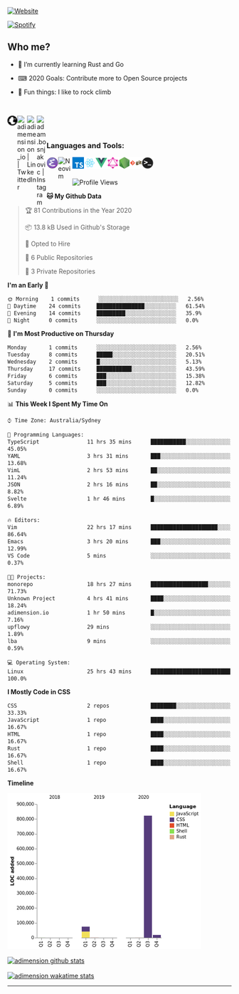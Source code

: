 [![Website](https://img.shields.io/website?label=adimension.io&style=for-the-badge&url=https%3A%2F%2Fadimension.io)](https://adimension.io)

[![Spotify](https://novatorem-mu-nine.vercel.app/api/spotify)](https://open.spotify.com/user/1236398322?si=dEmLKx6LQ-idmdVJGJCHRw)

## Who me?

- 🌱 I’m currently learning Rust and Go
- ⌨ 2020 Goals: Contribute more to Open Source projects
- 🧗 Fun things: I like to rock climb

   <br />

[<img align="left" alt="adimension.io" width="22px" src="https://raw.githubusercontent.com/iconic/open-iconic/master/svg/globe.svg" />][website]
[<img align="left" alt="adimension_io | Twitter" width="22px" src="https://cdn.jsdelivr.net/npm/simple-icons@v3/icons/twitter.svg" />][twitter]
[<img align="left" alt="adimension | LinkedIn" width="22px" src="https://cdn.jsdelivr.net/npm/simple-icons@v3/icons/linkedin.svg" />][linkedin]
[<img align="left" alt="adam.bosnjakovic | Instagram" width="22px" src="https://cdn.jsdelivr.net/npm/simple-icons@v3/icons/instagram.svg" />][instagram]

<br /><br />

### Languages and Tools:

[<img align="left" alt="Emacs" width="26px" src="https://raw.githubusercontent.com/github/explore/80688e429a7d4ef2fca1e82350fe8e3517d3494d/topics/emacs/emacs.png" />][emacs]
[<img align="left" alt="Neovim" width="32px" src="https://raw.githubusercontent.com/neovim/neovim.github.io/master/logos/neovim-logo-300x87.png" />][nvim]
[<img align="left" alt="Typescript" width="26px" src="https://raw.githubusercontent.com/github/explore/80688e429a7d4ef2fca1e82350fe8e3517d3494d/topics/typescript/typescript.png" />][ts]
[<img align="left" alt="React" width="26px" src="https://raw.githubusercontent.com/github/explore/80688e429a7d4ef2fca1e82350fe8e3517d3494d/topics/react/react.png" />][react]
[<img align="left" alt="Vue" width="26px" src="https://raw.githubusercontent.com/github/explore/80688e429a7d4ef2fca1e82350fe8e3517d3494d/topics/vue/vue.png" />][vue]
[<img align="left" alt="GraphQL" width="26px" src="https://raw.githubusercontent.com/github/explore/80688e429a7d4ef2fca1e82350fe8e3517d3494d/topics/graphql/graphql.png" />][gql]
[<img align="left" alt="Node.js" width="26px" src="https://raw.githubusercontent.com/github/explore/80688e429a7d4ef2fca1e82350fe8e3517d3494d/topics/nodejs/nodejs.png" />][node]
[<img align="left" alt="Git" width="26px" src="https://raw.githubusercontent.com/github/explore/80688e429a7d4ef2fca1e82350fe8e3517d3494d/topics/git/git.png" />][git]
[<img align="left" alt="Terminal" width="26px" src="https://raw.githubusercontent.com/github/explore/80688e429a7d4ef2fca1e82350fe8e3517d3494d/topics/terminal/terminal.png" />][fish]

<br /><br />

<!--START_SECTION:waka-->
![Profile Views](http://img.shields.io/badge/Profile%20Views-0-blue)

**🐱 My Github Data** 

> 🏆 81 Contributions in the Year 2020
 > 
> 📦 13.8 kB Used in Github's Storage 
 > 
> 💼 Opted to Hire
 > 
> 📜 6 Public Repositories
 > 
> 🔑 3 Private Repositories 

**I'm an Early 🐤** 

```text
🌞 Morning    1 commits      ░░░░░░░░░░░░░░░░░░░░░░░░░   2.56% 
🌆 Daytime    24 commits     ███████████████░░░░░░░░░░   61.54% 
🌃 Evening    14 commits     █████████░░░░░░░░░░░░░░░░   35.9% 
🌙 Night      0 commits      ░░░░░░░░░░░░░░░░░░░░░░░░░   0.0%

```
📅 **I'm Most Productive on Thursday** 

```text
Monday       1 commits      ░░░░░░░░░░░░░░░░░░░░░░░░░   2.56% 
Tuesday      8 commits      █████░░░░░░░░░░░░░░░░░░░░   20.51% 
Wednesday    2 commits      █░░░░░░░░░░░░░░░░░░░░░░░░   5.13% 
Thursday     17 commits     ███████████░░░░░░░░░░░░░░   43.59% 
Friday       6 commits      ███░░░░░░░░░░░░░░░░░░░░░░   15.38% 
Saturday     5 commits      ███░░░░░░░░░░░░░░░░░░░░░░   12.82% 
Sunday       0 commits      ░░░░░░░░░░░░░░░░░░░░░░░░░   0.0%

```


📊 **This Week I Spent My Time On** 

```text
⌚︎ Time Zone: Australia/Sydney

💬 Programming Languages: 
TypeScript               11 hrs 35 mins      ███████████░░░░░░░░░░░░░░   45.05% 
YAML                     3 hrs 31 mins       ███░░░░░░░░░░░░░░░░░░░░░░   13.68% 
VimL                     2 hrs 53 mins       ██░░░░░░░░░░░░░░░░░░░░░░░   11.24% 
JSON                     2 hrs 16 mins       ██░░░░░░░░░░░░░░░░░░░░░░░   8.82% 
Svelte                   1 hr 46 mins        █░░░░░░░░░░░░░░░░░░░░░░░░   6.89%

🔥 Editors: 
Vim                      22 hrs 17 mins      █████████████████████░░░░   86.64% 
Emacs                    3 hrs 20 mins       ███░░░░░░░░░░░░░░░░░░░░░░   12.99% 
VS Code                  5 mins              ░░░░░░░░░░░░░░░░░░░░░░░░░   0.37%

🐱‍💻 Projects: 
monorepo                 18 hrs 27 mins      ██████████████████░░░░░░░   71.73% 
Unknown Project          4 hrs 41 mins       ████░░░░░░░░░░░░░░░░░░░░░   18.24% 
adimension.io            1 hr 50 mins        █░░░░░░░░░░░░░░░░░░░░░░░░   7.16% 
upflowy                  29 mins             ░░░░░░░░░░░░░░░░░░░░░░░░░   1.89% 
lba                      9 mins              ░░░░░░░░░░░░░░░░░░░░░░░░░   0.59%

💻 Operating System: 
Linux                    25 hrs 43 mins      █████████████████████████   100.0%

```

**I Mostly Code in CSS** 

```text
CSS                      2 repos             ████████░░░░░░░░░░░░░░░░░   33.33% 
JavaScript               1 repo              ████░░░░░░░░░░░░░░░░░░░░░   16.67% 
HTML                     1 repo              ████░░░░░░░░░░░░░░░░░░░░░   16.67% 
Rust                     1 repo              ████░░░░░░░░░░░░░░░░░░░░░   16.67% 
Shell                    1 repo              ████░░░░░░░░░░░░░░░░░░░░░   16.67%

```


**Timeline**

![Chart not found](https://github.com/abosnjakovic/abosnjakovic/blob/master/charts/bar_graph.png) 


<!--END_SECTION:waka-->

[![adimension github stats](https://github-readme-stats.abosnjakovic.vercel.app/api?username=abosnjakovic)](https://github.com/abosnjakovic/github-readme-stats)<br />
<br />
[![adimension wakatime stats](https://github-readme-stats.abosnjakovic.vercel.app/api/wakatime?username=adimension)](https://github.com/abosnjakovic/github-readme-stats)<br />

---

[website]: https://adimension.io
[twitter]: https://twitter.com/adimension_io
[instagram]: https://www.instagram.com/adam.bosnjakovic
[linkedin]: https://www.linkedin.com/in/adimension/
[emacs]: https://github.com/topics/emacs
[nvim]: https://github.com/neovim/neovim
[ts]: https://github.com/topics/typescript
[react]: https://github.com/topics/react
[vue]: https://github.com/topics/vue
[gql]: https://github.com/topics/graphql
[node]: https://github.com/topics/nodejs
[git]: https://github.com/topics/git
[fish]: https://github.com/fish-shell/fish-shell
